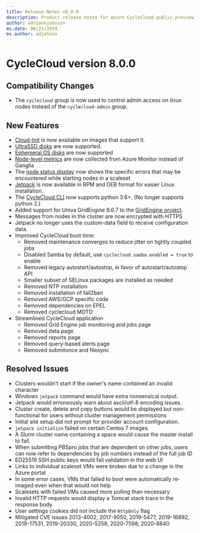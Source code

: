 ```yaml
---
title: Release Notes v8.0.0
description: Product release notes for Azure CycleCloud public preview v8.0.0
author: adriankjohnson
ms.date: 06/21/2024
ms.author: adjohnso
---
```


# CycleCloud version 8.0.0

## Compatibility Changes

 * The `cyclecloud` group is now used to control admin access on linux nodes instead of the `cyclecloud-admin` group.

## New Features

 * [Cloud-Init](~/how-to/cloud-init.md) is now available on images that support it.
 * [UltraSSD disks](~/cluster-references/volume-reference.md) are now supported.
 * [Ephemeral OS disks](~/cluster-references/volume-reference.md) are now supported
 * [Node-level metrics](~/concepts/monitoring.md) are now collected from Azure Monitor instead of Ganglia
 * The [node status display](~/how-to/report-issues.md) now shows the specific errors that may be encountered while starting nodes in a scaleset
 * [Jetpack](~/how-to/install-jetpack.md) is now available in RPM and DEB format for easier Linux installation.
 * The [CycleCloud CLI](~/how-to/install-cyclecloud-cli.md) now supports python 3.6+. (No longer supports python 2.)
 * Added support for Univa GridEngine 8.6.7 to the [GridEngine project](~/gridengine.md).
 * Messages from nodes in the cluster are now encrypted with HTTPS
 * Jetpack no longer uses the custom-data field to receive configuration data.
 * Improved CycleCloud boot time:
     * Removed maintenance converges to reduce jitter on tightly coupled jobs
     * Disabled Samba by default, use `cyclecloud.samba.enabled = true` to enable
     * Removed legacy autostart/autostop, in favor of autostart/autostop API
     * Smaller subset of SELinux packages are installed as needed
     * Removed NTP installation
     * Removed installation of fail2ban
     * Removed AWS/GCP specific code
     * Removed dependencies on EPEL
     * Removed cyclecloud MOTD
 * Streamlined CycleCloud application
     * Removed Grid Engine job monitoring and jobs page
     * Removed data page
     * Removed reports page
     * Removed query-based alerts page
     * Removed submitonce and filesync

 ## Resolved Issues

 * Clusters wouldn't start if the owner's name contained an invalid character
 * Windows `jetpack` command would have extra nonsensical output.
 * Jetpack would erroneously warn about ascii/utf-8 encoding issues.
 * Cluster create, delete and copy buttons would be displayed but non-functional for users without cluster management permissions
 * Initial site setup did not prompt for provider account configuration.
 * `jetpack initialize` failed on certain Centos 7 images.
 * A Slurm cluster name containing a space would cause the master install to fail.
 * When submitting PBSpro jobs that are dependent on other jobs, users can now refer to dependencies by job numbers instead of the full job ID
 * ED25519 SSH public keys would fail validation in the web UI
 * Links to individual scaleset VMs were broken due to a change in the Azure portal
 * In some error cases, VMs that failed to boot were automatically re-imaged even when that would not help
 * Scalesets with failed VMs caused more polling than necessary
 * Invalid HTTP requests would display a Tomcat stack trace in the response body
 * User settings cookies did not include the `HttpOnly` flag
 * Mitigated CVE issues 2013-4002, 2017-9050, 2019-5477, 2019-16892, 2019-17531, 2019-20330, 2020-5258, 2020-7598, 2020-8840

